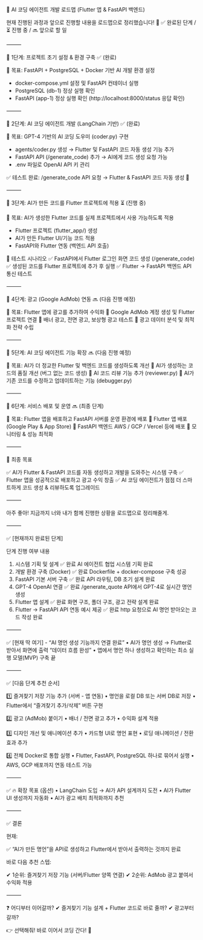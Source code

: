 🚀 AI 코딩 에이전트 개발 로드맵 (Flutter 앱 & FastAPI 백엔드)

현재 진행된 과정과 앞으로 진행할 내용을 로드맵으로 정리했습니다! 🎯
✅ 완료된 단계 / ⏳ 진행 중 / 🔜 앞으로 할 일

⸻

📌 1단계: 프로젝트 초기 설정 & 환경 구축 ✅ (완료)

📌 목표: FastAPI + PostgreSQL + Docker 기반 AI 개발 환경 설정
- docker-compose.yml 설정 및 FastAPI 컨테이너 실행
- PostgreSQL (db-1) 정상 실행 확인
- FastAPI (app-1) 정상 실행 확인 (http://localhost:8000/status 응답 확인)

⸻

📌 2단계: AI 코딩 에이전트 개발 (LangChain 기반) ✅ (완료)

📌 목표: GPT-4 기반의 AI 코딩 도우미 (coder.py) 구현
- agents/coder.py 생성 → Flutter 및 FastAPI 코드 자동 생성 기능 추가
- FastAPI API (/generate_code) 추가 → AI에게 코드 생성 요청 가능
- .env 파일로 OpenAI API 키 관리

✅ 테스트 완료: /generate_code API 요청 → Flutter & FastAPI 코드 자동 생성 🎉

⸻

📌 3단계: AI가 만든 코드를 Flutter 프로젝트에 적용 ⏳ (진행 중)

📌 목표: AI가 생성한 Flutter 코드를 실제 프로젝트에서 사용 가능하도록 적용
- Flutter 프로젝트 (flutter_app/) 생성
- AI가 만든 Flutter UI/기능 코드 적용
- FastAPI와 Flutter 연동 (백엔드 API 호출)

🔹 테스트 시나리오
✅ FastAPI에서 Flutter 로그인 화면 코드 생성 (/generate_code)
✅ 생성된 코드를 Flutter 프로젝트에 추가 후 실행
✅ Flutter → FastAPI 백엔드 API 통신 테스트

⸻

📌 4단계: 광고 (Google AdMob) 연동 🔜 (다음 진행 예정)

📌 목표: Flutter 앱에 광고를 추가하여 수익화
🔲 Google AdMob 계정 생성 및 Flutter 프로젝트 연결
🔲 배너 광고, 전면 광고, 보상형 광고 테스트
🔲 광고 데이터 분석 및 최적화 전략 수립

⸻

📌 5단계: AI 코딩 에이전트 기능 확장 🔜 (다음 진행 예정)

📌 목표: AI가 더 정교한 Flutter 및 백엔드 코드를 생성하도록 개선
🔲 AI가 생성하는 코드의 품질 개선 (버그 없는 코드 생성)
🔲 AI 코드 리뷰 기능 추가 (reviewer.py)
🔲 AI가 기존 코드를 수정하고 업데이트하는 기능 (debugger.py)

⸻

📌 6단계: 서비스 배포 및 운영 🔜 (최종 단계)

📌 목표: Flutter 앱을 배포하고 FastAPI 서버를 운영 환경에 배포
🔲 Flutter 앱 배포 (Google Play & App Store)
🔲 FastAPI 백엔드 AWS / GCP / Vercel 등에 배포
🔲 모니터링 & 성능 최적화

⸻

🎯 최종 목표

✅ AI가 Flutter & FastAPI 코드를 자동 생성하고 개발을 도와주는 시스템 구축
✅ Flutter 앱을 성공적으로 배포하고 광고 수익 창출
✅ AI 코딩 에이전트가 점점 더 스마트하게 코드 생성 & 리뷰하도록 업그레이드

⸻


아주 좋아! 지금까지 너와 내가 함께 진행한 상황을 로드맵으로 정리해줄게.

⸻

✅ [현재까지 완료된 단계]

단계	진행 여부	내용
1. 시스템 기획 및 설계	✅ 완료	AI 에이전트 협업 시스템 기획 완료
2. 개발 환경 구축 (Docker)	✅ 완료	Dockerfile + docker-compose 구축 성공
3. FastAPI 기본 서버 구축	✅ 완료	API 라우팅, DB 초기 설계 완료
4. GPT-4 OpenAI 연결	✅ 완료	/generate_quote API에서 GPT-4로 실시간 명언 생성
5. Flutter 앱 설계	✅ 완료	화면 구조, 폴더 구조, 광고 전략 설계 완료
6. Flutter → FastAPI API 연동 예시 제공	✅ 완료	http 요청으로 AI 명언 받아오는 코드 작성 완료



⸻

✅ [현재 딱 여기] - “AI 명언 생성 기능까지 연결 완료”
	•	AI가 명언 생성 → Flutter로 받아서 화면에 출력 “데이터 흐름 완성”
	•	앱에서 명언 하나 생성하고 확인하는 최소 실행 모델(MVP) 구축 끝

⸻

✅ [다음 단계 추천 순서]

1️⃣ 즐겨찾기 저장 기능 추가 (서버 - 앱 연동)
	•	명언을 로컬 DB 또는 서버 DB로 저장
	•	Flutter에서 “즐겨찾기 추가/삭제” 버튼 구현

2️⃣ 광고 (AdMob) 붙이기
	•	배너 / 전면 광고 추가
	•	수익화 설계 적용

3️⃣ 디자인 개선 및 애니메이션 추가
	•	카드형 UI로 명언 표현
	•	로딩 애니메이션 / 전환 효과 추가

4️⃣ 전체 Docker로 통합 실행
	•	Flutter, FastAPI, PostgreSQL 하나로 묶어서 실행
	•	AWS, GCP 배포까지 연동 테스트 가능

⸻

✅ 🔥 확장 목표 (옵션)
	•	LangChain 도입 → AI가 API 설계까지 도전
	•	AI가 Flutter UI 생성까지 자동화
	•	AI가 광고 배치 최적화까지 추천

⸻

✅ 결론

현재:

✅ “AI가 만든 명언”을 API로 생성하고 Flutter에서 받아서 출력하는 것까지 완료

바로 다음 추천 스텝:

✔ 1순위: 즐겨찾기 저장 기능 (서버/Flutter 양쪽 연결)
✔ 2순위: AdMob 광고 붙여서 수익화 적용

⸻

❓ 어디부터 이어갈까?
✔ 즐겨찾기 기능 설계 + Flutter 코드로 바로 줄까?
✔ 광고부터 갈까?

👉 선택해줘! 바로 이어서 코딩 간다! 🚀


